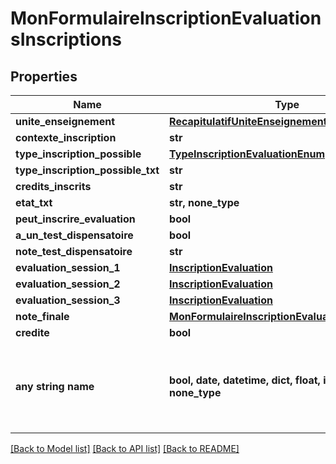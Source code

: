 # MonFormulaireInscriptionEvaluationsInscriptions


## Properties
Name | Type | Description | Notes
------------ | ------------- | ------------- | -------------
**unite_enseignement** | [**RecapitulatifUniteEnseignement**](RecapitulatifUniteEnseignement.md) |  | [optional] 
**contexte_inscription** | **str** |  | [optional] 
**type_inscription_possible** | [**TypeInscriptionEvaluationEnum**](TypeInscriptionEvaluationEnum.md) |  | [optional] 
**type_inscription_possible_txt** | **str** |  | [optional] 
**credits_inscrits** | **str** |  | [optional] 
**etat_txt** | **str, none_type** |  | [optional] 
**peut_inscrire_evaluation** | **bool** |  | [optional] 
**a_un_test_dispensatoire** | **bool** |  | [optional] 
**note_test_dispensatoire** | **str** |  | [optional] 
**evaluation_session_1** | [**InscriptionEvaluation**](InscriptionEvaluation.md) |  | [optional] 
**evaluation_session_2** | [**InscriptionEvaluation**](InscriptionEvaluation.md) |  | [optional] 
**evaluation_session_3** | [**InscriptionEvaluation**](InscriptionEvaluation.md) |  | [optional] 
**note_finale** | [**MonFormulaireInscriptionEvaluationsNoteFinale**](MonFormulaireInscriptionEvaluationsNoteFinale.md) |  | [optional] 
**credite** | **bool** |  | [optional] 
**any string name** | **bool, date, datetime, dict, float, int, list, str, none_type** | any string name can be used but the value must be the correct type | [optional]

[[Back to Model list]](../README.md#documentation-for-models) [[Back to API list]](../README.md#documentation-for-api-endpoints) [[Back to README]](../README.md)


